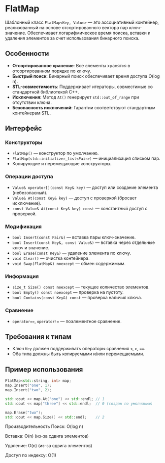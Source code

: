 # FlatMap

Шаблонный класс `FlatMap<Key, Value>` — это ассоциативный контейнер, реализованный на основе отсортированного вектора пар ключ-значение. Обеспечивает логарифмическое время поиска, вставки и удаления элементов за счет использования бинарного поиска.

## Особенности

- **Отсортированное хранение**: Все элементы хранятся в отсортированном порядке по ключу.
- **Быстрый поиск**: Бинарный поиск обеспечивает время доступа O(log n).
- **STL-совместимость**: Поддерживает итераторы, совместимые со стандартной библиотекой C++.
- **Исключения**: Метод `At()` генерирует `std::out_of_range` при отсутствии ключа.
- **Безопасность исключений**: Гарантии соответствуют стандартным контейнерам STL.

## Интерфейс

### Конструкторы

- `FlatMap()` — конструктор по умолчанию.
- `FlatMap(std::initializer_list<Pair>)` — инициализация списком пар.
- Копирующие и перемещающие конструкторы.

### Операции доступа

- `Value& operator[](const Key& key)` — доступ или создание элемента (небезопасный).
- `Value& At(const Key& key)` — доступ с проверкой (бросает исключение).
- `const Value& At(const Key& key) const` — константный доступ с проверкой.

### Модификация

- `bool Insert(const Pair&)` — вставка пары ключ-значение.
- `bool Insert(const Key&, const Value&)` — вставка через отдельные ключ и значение.
- `bool Erase(const Key&)` — удаление элемента по ключу.
- `void Clear()` — очистка контейнера.
- `void Swap(FlatMap&) noexcept` — обмен содержимым.

### Информация

- `size_t Size() const noexcept` — текущее количество элементов.
- `bool Empty() const noexcept` — проверка на пустоту.
- `bool Contains(const Key&) const` — проверка наличия ключа.

### Сравнение

- `operator==`, `operator!=` — поэлементное сравнение.

## Требования к типам

- Ключ `Key` должен поддерживать операторы сравнения `<`, `>`, `==`.
- Оба типа должны быть копируемыми и/или перемещаемыми.

## Пример использования

```cpp
FlatMap<std::string, int> map;
map.Insert("one", 1);
map.Insert("two", 2);

std::cout << map.At("one") << std::endl; // 1
std::cout << map["three"] << std::endl;  // 0 (создан по умолчанию)

map.Erase("two");
std::cout << map.Size() << std::endl;    // 2
```

Производительность
Поиск: O(log n)

Вставка: O(n) (из-за сдвига элементов)

Удаление: O(n) (из-за сдвига элементов)

Доступ по индексу: O(1)
